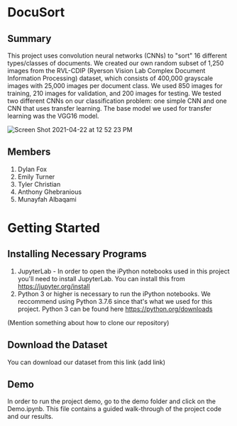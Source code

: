 # DocuSort
## Summary
This project uses convolution neural networks (CNNs) to "sort" 16 different types/classes of documents. We created our own random subset of 1,250 images from the RVL-CDIP (Ryerson Vision Lab Complex Document Information Processing) dataset, which consists of 400,000 grayscale images with 25,000 images per document class. We used 850 images for training, 210 images for validation, and 200 images for testing. We tested two different CNNs on our classification problem: one simple CNN and one CNN that uses transfer learning. The base model we used for transfer learning was the VGG16 model.

![Screen Shot 2021-04-22 at 12 52 23 PM](https://user-images.githubusercontent.com/47064751/115762936-97497780-a369-11eb-9071-d2007a2a0f05.png)


## Members
1. Dylan Fox
2. Emily Turner
3. Tyler Christian
4. Anthony Ghebranious
5. Munayfah Albaqami


# Getting Started
## Installing Necessary Programs
1. JupyterLab - In order to open the iPython notebooks used in this project you'll need to install JupyterLab. You can install this from https://jupyter.org/install  
2. Python 3 or higher is necessary to run the iPython notebooks. We reccommend using Python 3.7.6 since that's what we used for this project. Python 3 can be found here https://python.org/downloads

(Mention something about how to clone our repository)

## Download the Dataset
You can download our dataset from this link (add link)

## Demo
In order to run the project demo, go to the demo folder and click on the Demo.ipynb. This file contains a guided walk-through of the project code and our results.
